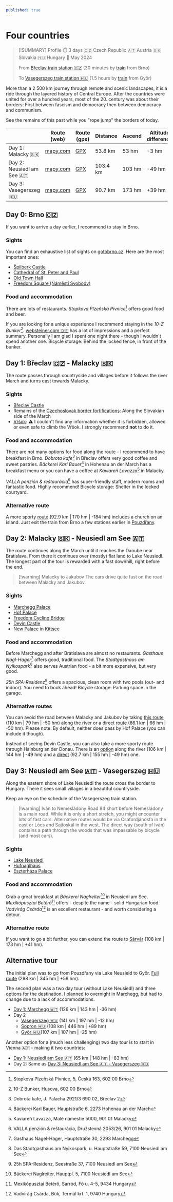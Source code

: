 ```yaml
---
published: true
---
```

# Four countries

> [!SUMMARY] Profile
> ⏱️ 3 days 🇨🇿 Czech Republic 🇦🇹 Austria 🇸🇰 Slovakia 🇭🇺 Hungary 📅 May 2024
> 
> From [Břeclav train station 🇨🇿](https://www.openstreetmap.org/#map=16/48.75398/16.89325) (30 minutes by [train](https://www.cd.cz/)  from Brno)
> 
> To [Vasegerszeg train station 🇭🇺](https://www.openstreetmap.org/#map=16/47.37165/16.92413) (1.5 hours by [train](https://jegy.mav.hu/) from Győr)

More than a 2 500 km journey through remote and scenic landscapes, it is a ride through the layered history of Central Europe. After the countries were united for over a hundred years, most of the 20. century was about their borders: First between fascism and democracy then between democracy and communism.

See the remains of this past while you "rope jump" the borders of today.

|                             | Route (web)                                                                                                                                                                                                                                                                                                                                                                                                                                                                                                                                          | Route (gpx)                        | Distance | Ascend | Altitude difference |
| --------------------------- | ---------------------------------------------------------------------------------------------------------------------------------------------------------------------------------------------------------------------------------------------------------------------------------------------------------------------------------------------------------------------------------------------------------------------------------------------------------------------------------------------------------------------------------------------------- | ---------------------------------- | -------- | ------ | ------------------- |
| Day 1: Malacky 🇸🇰         | [mapy.com](https://mapy.com/en/turisticka?planovani-trasy&rc=9nCOBxRSh5duQ5RPfh-xQ.DS9nJiPxQYOd5KWxQEjybR9xPyIUmmExPgGvlj53je&rs=pubt&rs=base&rs=osm&rs=osm&rs=osm&rs=coor&rs=osm&rs=osm&ri=15211075&ri=1701294&ri=1040841757&ri=1105217035&ri=1006893825&ri=&ri=1067194785&ri=1185535896&mrp=%7B%22c%22%3A121%7D&xc=%5B%5D&x=16.8989769&y=48.6133874&z=11)                                                                                                                                                                                          | [GPX](Four-country-tour-Day-1.gpx) | 53.8 km  | 53 hm  | -3 hm               |
| Day 2: Neusiedl am See 🇦🇹 | [mapy.com](https://mapy.com/en/turisticka?planovani-trasy&rc=9nVXpxPcUO9nHOPxPWBx9mvGRxPMNYfJygeAfjUHHf5qfR6gelfHlkfdxPDMbmZExO5UTfWggXkQTfXMk4nxOOpBmvnxOCoO9ndA1x69pU3SSx6e8a9mv3JxNl16&rs=osm&rs=osm&rs=coor&rs=osm&rs=coor&rs=osm&rs=coor&rs=coor&rs=osm&rs=osm&rs=osm&rs=coor&rs=osm&rs=osm&rs=osm&rs=osm&ri=136310013&ri=1015717051&ri=&ri=136217338&ri=&ri=1105217038&ri=&ri=&ri=35206841&ri=1190195917&ri=35206901&ri=&ri=1175986187&ri=1005953902&ri=12076879&ri=20362070&mrp=%7B%22c%22%3A121%7D&xc=%5B%5D&x=16.8738959&y=48.2264083&z=10) | [GPX](Four-country-tour-Day-2.gpx) | 103.4 km | 103 hm | -49 hm              |
| Day 3: Vasegerszeg 🇭🇺     | [mapy.com](https://mapy.com/en/turisticka?planovani-trasy&rc=9mv3BxNl-eeEPcqG54elWhgqreS5caixN6Y0h0PxMebc5BCxMNgTkI3xLvaTfbufj5CgCHf5DBV3G-xKm4ElhsboNl3FxK1QiVXf4Q&rs=osm&rs=coor&rs=osm&rs=osm&rs=osm&rs=osm&rs=osm&rs=osm&rs=coor&rs=coor&rs=osm&rs=osm&rs=osm&rs=osm&rs=osm&ri=20362070&ri=&ri=1026780806&ri=1240076368&ri=149352757&ri=12012980&ri=40335368&ri=110347850&ri=&ri=&ri=1204567273&ri=1205853876&ri=79392&ri=25052301&ri=127028636&mrp=%7B%22c%22%3A121%7D&xc=%5B%5D&x=16.8691041&y=47.7131910&z=10)                                | [GPX](Four-country-tour-Day-3.gpx) | 90.7 km  | 173 hm | +39 hm              |
 
## Day 0: Brno 🇨🇿
If you want to arrive a day earlier, I recommend to stay in Brno.

### Sights
You can find an exhaustive list of sights on [gotobrno.cz](https://www.gotobrno.cz/en/explore-brno/). Here are the most important ones:

- [Špilberk Castle](https://www.gotobrno.cz/en/place/spilberk-castle)
- [Cathedral of St. Peter and Paul](https://www.gotobrno.cz/en/place/cathedral-of-st-peter-and-paul/)
- [Old Town Hall](https://www.gotobrno.cz/en/place/old-town-hall/)
- [Freedom Square (Náměstí Svobody)](https://www.gotobrno.cz/en/place/freedom-square-namesti-svobody/)

### Food and accommodation
There are lots of restaurants. *Stopkova Plzeňská Pivnice*[^1] offers good food and beer.

If you are looking for a unique experience I recommend staying in the *10-Z Bunker*[^2]. [websteiner.com 🇩🇪](https://www.websteiner.com/brno23_10zbunker.html) has a lot of impressions and a perfect summary. Personally I am glad I spent one night there - though I wouldn't spend another one. Bicycle storage: Behind the locked fence, in front of the bunker.

## Day 1: Břeclav 🇨🇿 - Malacky 🇸🇰
The route passes through countryside and villages before it follows the river March and turns east towards Malacky.

### Sights

- [Břeclav Castle](https://en.wikipedia.org/wiki/B%C5%99eclav#Sights)
- Remains of the [Czechoslovak border fortifications](https://en.wikipedia.org/wiki/Czechoslovak_border_fortifications): Along the Slovakian side of the March
- [Vŕšok](https://mapy.com/sk/zakladni?source=osm&id=1067194785&x=16.9681849&y=48.4500894&z=17): ⚠️ I couldn't find any information whether it is forbidden, allowed or even safe to climb the Vŕšok. I strongly recommend **not** to do it.

### Food and accommodation
There are not many options for food along the route - I recommend to have breakfast in Brno. *Dobrota kafe*[^3] in Břeclav offers very good coffee and sweet pastries. *Bäckerei Karl Bauer*[^4] in Hohenau an der March has a breakfast menu or you can have a coffee at *Kaviareň Lavazza*[^5] in Malacky.

*VALLA penzión & reštaurácia*[^6] has super-friendly staff, modern rooms and fantastic food. Highly recommend! Bicycle storage: Shelter in the locked courtyard.

### Alternative route
A more sporty [route](https://en.mapy.cz/turisticka?planovani-trasy&rc=9mP-NxSWMr1ZuxSHpR9mXme1iJ9motPxRg4rkTkhC4mxSxR8zyfh-xQ.DS9nJiPxQYOdjOUxPgGv9nVXpcN8&rs=pubt&rs=base&rs=coor&rs=base&rs=base&rs=base&rs=osm&rs=osm&rs=osm&rs=osm&ri=15212542&ri=2338468&ri=&ri=2236820&ri=1722750&ri=1701294&ri=1040841757&ri=1105217035&ri=1067194785&ri=136310013&mrp=%7B%22c%22%3A121%7D&xc=%5B%5D&x=16.8607883&y=48.7149754&z=10) (92.9 km | 170 hm | -184 hm) includes a church on an island. Just exit the train from Brno a few stations earlier in [Pouzdřany](https://www.openstreetmap.org/#map=16/48.94205/16.63045).

## Day 2: Malacky 🇸🇰 - Neusiedl am See 🇦🇹
The route continues along the March until it reaches the Danube near Bratislava. From there it continues over (mostly) flat land to Lake Neusiedl. The longest part of the tour is rewarded with a fast downhill, right before the end.

> [!warning] Malacky to Jakubov
> The cars drive quite fast on the road between Malacky and Jakubov.

### Sights

- [Marchegg Palace](https://de.wikipedia.org/wiki/Schloss_Marchegg)
- [Hof Palace](https://en.wikipedia.org/wiki/Schloss_Hof)
- [Freedom Cycling Bridge](https://de.wikipedia.org/wiki/Fahrradbr%C3%BCcke_der_Freiheit)
- [Devín Castle](https://en.wikipedia.org/wiki/Dev%C3%ADn_Castle)
- [New Palace in Kittsee](https://de.wikipedia.org/wiki/Neues_Schloss_Kittsee)

### Food and accommodation
Before Marchegg and after Bratislava are almost no restaurants. *Gasthaus Nagl-Hager*[^7] offers good, traditional food. The *Stadtgasthaus am Nyikospark*[^8] also serves Austrian food - a bit more expensive, but very good.

*25h SPA-Residenz*[^9] offers a spacious, clean room with two pools (out- and indoor). You need to book ahead! Bicycle storage: Parking space in the garage.

### Alternative routes
You can avoid the road between Malacky and Jakubov by taking [this route](https://en.mapy.cz/turisticka?planovani-trasy&rc=9nVXpxPcUO9muROxPMsZfTKfLV9n2lLxO5uF5OAe.39nO9kxOCz09ncs5x69vi3aJx6e8a9mvivxNl1E&rs=osm&rs=osm&rs=osm&rs=osm&rs=osm&rs=osm&rs=osm&rs=osm&rs=osm&ri=136310013&ri=136217338&ri=1105217038&ri=1135718320&ri=136213864&ri=1015108530&ri=1005953902&ri=12076879&ri=1126917096&mrp=%7B%22c%22%3A121%7D&xc=%5B%5D&x=17.0816153&y=48.2080174&z=10) (110 km | 79 hm | -50 hm) along the river or a direct [route](https://mapy.com/de/turisticka?planovani-trasy&rc=9nVXpxPcUO1WvxOCz09ncs5x69vi3aJx6e8a9mvivxNl1E&rs=osm&rs=osm&rs=osm&rs=osm&rs=osm&ri=136310013&ri=1015108530&ri=1005953902&ri=12076879&ri=1126917096&mrp=%7B%22c%22%3A121%2C%22dt%22%3A%22%22%2C%22d%22%3Atrue%7D&xc=%5B%5D&x=16.7979100&y=48.1863334&z=10) (86.1 km | 66 hm | -50 hm). Please note: By default, neither does pass by Hof Palace (you can include it though).

Instead of seeing Devín Castle, you can also take a more sporty route through Hainburg an der Donau. There is an [option](https://mapy.com/de/turisticka?planovani-trasy&rc=9nVXpxPcUO9muROxPMsZfTKfLVg3-f4c9nG0MxOh9j3k.h0WkaVxOOang7hx6uzT1wEx6LHj9mwUEx6COffY6eSU2cxNl1E&rs=osm&rs=osm&rs=osm&rs=coor&rs=osm&rs=osm&rs=osm&rs=osm&rs=coor&rs=osm&rs=coor&rs=osm&ri=136310013&ri=136217338&ri=1105217038&ri=&ri=136213864&ri=1135718320&ri=11998183&ri=1027438792&ri=&ri=1130588824&ri=&ri=1126917096&mrp=%7B%22c%22%3A121%2C%22dt%22%3A%22%22%2C%22d%22%3Atrue%7D&xc=%5B%5D&x=16.9209503&y=48.2153283&z=10) along the river (106 km | 144 hm | -49 hm) and a [direct](https://mapy.com/de/turisticka?planovani-trasy&rc=9nVXpxPcUO9nG0MxOh9j3k.h0WkaVxOOang7hx6uzT1wEx6LHj9mwTtx6COme-fdeRgqXxNl1E&rs=osm&rs=osm&rs=osm&rs=osm&rs=osm&rs=coor&rs=osm&rs=coor&rs=osm&ri=136310013&ri=136213864&ri=1135718320&ri=11998183&ri=1027438792&ri=&ri=23356665&ri=&ri=1126917096&mrp=%7B%22c%22%3A121%2C%22dt%22%3A%22%22%2C%22d%22%3Atrue%7D&xc=%5B%5D&x=16.8921112&y=48.2494576&z=10) (92.7 km | 155 hm | -49 hm) one.

## Day 3: Neusiedl am See 🇦🇹 - Vasegerszeg 🇭🇺
Along the eastern shore of Lake Neusiedl the route cross the border to Hungary. There it sees small villages in a beautiful countryside.

Keep an eye on the schedule of the Vasegerszeg train station.

> [!warning] Ivàn to Nemesládony
> Road 84 short before Nemesládony is a main road. While it is only a short stretch, you might encounter lots of fast cars. Alternative routes would be via Csáfordjánosfa in the east or Lócs and Sajtoskál in the west.
> The direct way (south of Ivàn) contains a path through the woods that was impassable by bicycle (and most cars).

### Sights

- [Lake Neusiedl](https://en.wikipedia.org/wiki/Lake_Neusiedl)
- [Hufnaglhaus](https://www.burgenland.info/dc/detail/POI/hufnaglhaus-4)
- [Eszterháza Palace](https://en.wikipedia.org/wiki/Eszterh%C3%A1za)

### Food and accommodation
Grab a great breakfast at *Bäckerei Naglreiter*[^10] in Neusiedl am See. *Mexikópusztai Betérő*[^11] offers - despite the name - solid Hungarian food. *Vadvirág Csárda*[^12] is an excellent restaurant - and worth considering a detour.

### Alternative route
If you want to go a bit further, you can extend the route to [Sárvár](https://mapy.com/en/turisticka?planovani-trasy&rc=9mv3BxNl-eeEPcqG54elWhgqreS5caixN6Y0h0PxMebc5BCxMNgTkI3xLvaTfbufj5CgCHf5DBV3G-xKm4ElhsboNl3FxK1QihA-xJsbV&rs=osm&rs=coor&rs=osm&rs=osm&rs=osm&rs=osm&rs=osm&rs=osm&rs=coor&rs=coor&rs=osm&rs=osm&rs=osm&rs=osm&rs=pubt&ri=20362070&ri=&ri=1026780806&ri=1240076368&ri=149352757&ri=12012980&ri=40335368&ri=110347850&ri=&ri=&ri=1204567273&ri=1205853876&ri=79392&ri=25052301&ri=25601252&mrp=%7B%22c%22%3A121%2C%22dt%22%3A%22%22%2C%22d%22%3Atrue%7D&xc=%5B%5D&x=16.8086784&y=47.6309973&z=10) (108 km | 173 hm | +41 hm).

## Alternative tour
The initial plan was to go from Pouzdřany via Lake Neusield to Győr. [Full route](https://mapy.com/en/turisticka?planovani-trasy&rc=9mP-NxSWMr9mIWBxSK6h9mX7sxSB1-9n0ISxR8zy9nJiPxQYOd3KExPueGfBWxPlII9mx5DxP8P69nG0MxOh9j3k.h0WkDUxOOSEmrRxOClk9nYgTx6hya9mlt.xMwMn9o4OxxMOar&rs=pubt&rs=base&rs=coor&rs=base&rs=osm&rs=osm&rs=osm&rs=osm&rs=osm&rs=osm&rs=osm&rs=osm&rs=osm&rs=osm&rs=osm&ri=15212542&ri=1979602&ri=&ri=1701294&ri=1105217035&ri=1067182120&ri=1067208094&ri=1067212616&ri=136213864&ri=1135718320&ri=148492986&ri=1067207522&ri=18925845&ri=59875&ri=34790084&mrp=%7B%22c%22%3A121%2C%22dt%22%3A%22%22%2C%22d%22%3Atrue%7D&xc=%5B%5D&x=16.8510398&y=48.3533147&z=9) (298 km | 345 hm | +58 hm).

The second plan was a two day tour (without Lake Neusiedl) and three options for the destination. I planned to overnight in Marchegg, but had to change due to a lack of accommodations.

- [Day 1: Marchegg 🇦🇹](https://mapy.com/en/turisticka?planovani-trasy&rc=9mP-NxSWMr1ZuxSHpR9mXme1iJ9motPxRg4rkTkhC4mxSxR8zyfh-xQ.DS9nJiPxQYOdjOUxPgGv9mx5DxP8P69nG0MxOh9j3k.h0Wgs81jS&rs=pubt&rs=base&rs=coor&rs=base&rs=base&rs=base&rs=osm&rs=osm&rs=osm&rs=osm&rs=osm&rs=osm&rs=osm&ri=15212542&ri=2338468&ri=&ri=2236820&ri=1722750&ri=1701294&ri=1040841757&ri=1105217035&ri=1067194785&ri=1067212616&ri=136213864&ri=1135718320&ri=1164605138&mrp=%7B%22c%22%3A121%2C%22dt%22%3A%22%22%2C%22d%22%3Atrue%7D&xc=%5B%5D&x=16.5930313&y=48.6325743&z=10) (126 km | 143 hm | -36 hm)
- Day 2
	- [Vasegerszeg 🇭🇺](https://mapy.com/en/zakladni?planovani-trasy&rc=9n2lLxO5uFd-BxKhxSlGFxK-zW&rs=osm&rs=osm&rs=osm&ri=1135718320&ri=79392&ri=42577&mrp=%7B%22c%22%3A121%2C%22dt%22%3A%22%22%2C%22d%22%3Atrue%7D&xc=%5B%5D&x=16.9340736&y=47.8196361&z=9) (141 km | 197 hm | -12 hm)
	- [Sopron 🇭🇺](https://mapy.com/en/zakladni?planovani-trasy&rc=9n2lLxO5uF9mW3JxMwdo9mKgnxMMt5&rs=osm&rs=osm&rs=osm&ri=1135718320&ri=168559&ri=27257&mrp=%7B%22c%22%3A121%2C%22dt%22%3A%22%22%2C%22d%22%3Atrue%7D&xc=%5B%5D&x=16.8304889&y=47.9986760&z=10) (108 km | 446 hm | +89 hm)
	- [Győr 🇭🇺](https://mapy.com/en/zakladni?planovani-trasy&rc=9n2lLxO5uF97IJbxNtqF9o4OxxMOar&rs=osm&rs=osm&rs=osm&ri=1135718320&ri=94286034&ri=34790084&mrp=%7B%22c%22%3A121%2C%22dt%22%3A%22%22%2C%22d%22%3Atrue%7D&xc=%5B%5D&x=17.3514408&y=47.9967408&z=10)(107 km | 107 hm | -25 hm)

Another option for a (much less challenging) two day tour is to start in Vienna 🇦🇹 - making it two countries:

- [Day 1: Neusiedl am See 🇦🇹](https://mapy.com/en/turisticka?planovani-trasy&rc=9l3-sxOFgF9m0Trx6cAa9mwdPx6CbZfYIe8of3ixNlb6&rs=osm&rs=osm&rs=osm&rs=osm&rs=osm&ri=126989542&ri=1078329685&ri=1024758718&ri=1015353498&ri=1058642650&mrp=%7B%22c%22%3A121%2C%22dt%22%3A%22%22%2C%22d%22%3Atrue%7D&xc=%5B%5D&x=16.6191964&y=48.0623554&z=11) (65 km | 148 hm | -83 hm)
- Day 2: Same as [Day 3: Neusiedl am See 🇦🇹 - Vasegerszeg 🇭🇺](#day-3-neusiedl-am-see-🇦🇹---vasegerszeg-🇭🇺)


[^1]: Stopkova Plzeňská Pivnice, 5, Česká 163, 602 00 Brno

[^2]: 10-Z Bunker, Husova, 602 00 Brno

[^3]: Dobrota kafe, J. Palacha 2921/3 690 02, Břeclav 2

[^4]: Bäckerei Karl Bauer, Hauptstraße 6, 2273 Hohenau an der March

[^5]: Kaviareň Lavazza, Malé námestie 5000, 901 01 Malacky

[^6]: VALLA penzión & reštaurácia, Družstevná 2053/26, 901 01 Malacky

[^7]: Gasthaus Nagel-Hager, Hauptstraße 30, 2293 Marchegg

[^8]: Das Stadtgasthaus am Nyikospark, u. Hauptstraße 59, 7100 Neusiedl am See

[^9]: 25h SPA-Residenz, Seestraße 37, 7100 Neusiedl am See

[^10]: Bäckerei Naglreiter, Hauptpl. 5, 7100 Neusiedl am See

[^11]: Mexikópusztai Betérő, Sarród, Fő u. 4-5, 9434 Hungary

[^12]: Vadvirág Csárda, Bük, Termál krt. 1, 9740 Hungary
